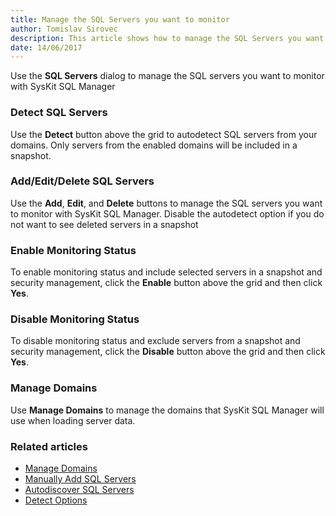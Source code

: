 ```yaml
---
title: Manage the SQL Servers you want to monitor
author: Tomislav Sirovec
description: This article shows how to manage the SQL Servers you want to monitor.
date: 14/06/2017
---
```

Use the __SQL Servers__ dialog to manage the SQL servers you want to monitor with SysKit SQL Manager

### Detect SQL Servers

Use the __Detect__ button above the grid to autodetect SQL servers from your domains. Only servers from the enabled domains will be included in a snapshot.

### Add/Edit/Delete SQL Servers

Use the __Add__, __Edit__, and __Delete__ buttons to manage the SQL servers you want to monitor with SysKit SQL Manager. Disable the autodetect option if you do not want to see deleted servers in a snapshot

### Enable Monitoring Status

To enable monitoring status and include selected servers in a snapshot and security management, click the __Enable__  button above the grid and then click __Yes__.

### Disable Monitoring Status

To disable monitoring status and exclude servers from a snapshot and security management, click the __Disable__ button above the grid and then click __Yes__.

### Manage Domains 

Use __Manage Domains__ to manage the domains that SysKit SQL Manager will use when loading server data.

### Related articles

* [Manage Domains](#internal/how-to/add-sql-server/autodiscover-sql-servers/)
* [Manually Add SQL Servers](#internal/how-to/add-sql-server/manually-add-sql-server/)
* [Autodiscover SQL Servers](#internal/how-to/add-sql-server/autodiscover-sql-servers/)
* [Detect Options](#internal/get-to-know-syskit-sql-manager/backstage-screen/options-wizard#snapshot-options/)
